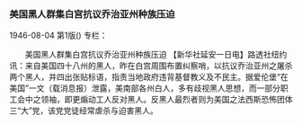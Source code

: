 ### 美国黑人群集白宫抗议乔治亚州种族压迫

1946-08-04
第1版()
专栏：

　　美国黑人群集白宫抗议乔治亚州种族压迫
    【新华社延安一日电】路透社纽约讯：来自美国四十八州的黑人，昨在白宫周围布置纠察哨，以抗议乔治亚州之屠杀两个黑人，并四出张贴标语，指责当地政府违背基督教义及不民主。据爱伦堡“在美国”一文（载消息报）泄露，美南部各州白人，多有歧视黑人思想，而一部分职工会中之领袖，即更煽动工人反对黑人。反黑人最烈者则为美国之法西斯恐怖团体三“大”党，该党党徒经常虐杀与迫害黑人。
